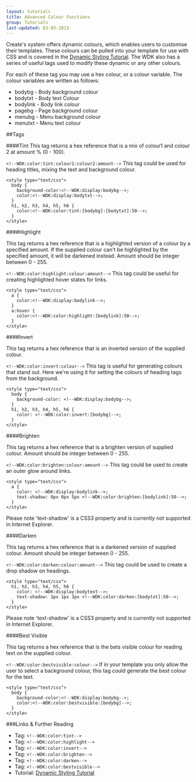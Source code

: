 ```yaml
---
layout: tutorials
title: Advanced Colour Functions
group: Tutorials
last-updated: 03-03-2013
---
```



Create's system offers dynamic colours, which enables users to customise their templates. These colours can be pulled into your template for use with CSS and is covered in the [Dynamic Styling Tutorial](05dynamic-styling.html). The WDK also has a series of useful tags used to modify these dynamic or any other colours.

For each of these tag you may use a hex colour, or a colour variable. The colour variables are written as follows:

- bodybg - Body background colour
- bodytxt - Body text Colour
- bodylink - Body link colour
- pagebg - Page background colour
- menubg - Menu background colour
- menutxt - Menu text colour

##Tags

####Tint
This tag returns a hex reference that is a mix of colour1 and colour 2 at amount % (0 - 100).

`<!--WDK:color:tint:colour1:colour2:amount-->`
This tag could be used for heading titles, mixing the text and background colour.

~~~
<style type="text/css">
  body {
    background-color:<!--WDK:display:bodybg-->;
    color:<!--WDK:display:bodytxt-->;
  }
  h1, h2, h3, h4, h5, h6 {
    color:<!--WDK:color:tint:[bodybg]:[bodytxt]:50-->;
  }
</style>
~~~

####Highlight

This tag returns a hex reference that is a highlighted version of a colour by a specified amount. If the supplied colour can't be highlighted by the specified amount, it will be darkened instead. Amount should be integer between 0 - 255.

`<!--WDK:color:highlight:colour:amount-->`
This tag could be useful for creating highlighted hover states for links.

~~~
<style type="text/css">
  a {
    color:<!--WDK:display:bodylink-->;
  }
  a:hover {
    color:<!--WDK:color:highlight:[bodylink]:50-->;
  }
</style>
~~~

####Invert

This tag returns a hex reference that is an inverted version of the supplied colour.

`<!--WDK:color:invert:colour-->`
This tag is useful for generating colours that stand out. Here we're using it for setting the colours of heading tags from the background.

~~~
<style type="text/css">
  body {
    background-color: <!--WDK:display:bodybg-->;
  }
  h1, h2, h3, h4, h5, h6 {
    color: <!--WDK:color:invert:[bodybg]-->;
  }
</style>
~~~

####Brighten

This tag returns a hex reference that is a brighten version of supplied colour. Amount should be integer between 0 - 255.

`<!--WDK:color:brighten:colour:amount-->`
This tag could be used to create an outer glow around links.

~~~
<style type="text/css">
  a {
    color: <!--WDK:display:bodylink-->;
    text-shadow: 0px 0px 5px <!--WDK:color:brighten:[bodylink]:50-->;
  }
</style>
~~~

Please note 'text-shadow' is a CSS3 property and is currently not supported in Internet Explorer.


####Darken

This tag returns a hex reference that is a darkened version of supplied colour. Amount should be integer between 0 - 255.

`<!--WDK:color:darken:colour:amount-->`
This tag could be used to create a drop shadow on headings.

~~~
<style type="text/css">
  h1, h2, h3, h4, h5, h6 {
    color: <!--WDK:display:bodytext-->;
    text-shadow: 1px 1px 3px <!--WDK:color:darken:[bodytxt]:50-->;
  }
</style>
~~~

Please note 'text-shadow' is a CSS3 property and is currently not supported in Internet Explorer.

####Best Visible

This tag returns a hex reference that is the bets visible colour for reading text on the supplied colour.

`<!--WDK:color:bestvisible:colour-->`
If in your template you only allow the user to select a background colour, this tag could generate the best colour for the text.

~~~
<style type="text/css">
  body {
    background-color:<!--WDK:display:bodybg-->;
    color:<!--WDK:color:bestvisible:[bodybg]-->;
  }
</style>
~~~

###Links & Further Reading

- Tag: `<!--WDK:color:tint-->`
- Tag: `<!--WDK:color:highlight-->`
- Tag: `<!--WDK:color:invert-->`
- Tag: `<!--WDK:color:brighten-->`
- Tag: `<!--WDK:color:darken-->`
- Tag: `<!--WDK:color:bestvisible-->`
- Tutorial: [Dynamic Styling Tutorial](05dynamic-styling.html)

